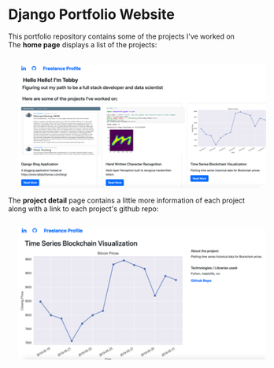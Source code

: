 # Django Portfolio Website

<p>This portfolio repository contains some of the projects I've worked on
<br />
The <b>home page</b> displays a list of the projects:</p>
<br />
<!--
![Project List](https://github.com/tebbythomas/Django-Portfolio-Website/blob/master/Screenshots/Django-Repo-HomePage.png)
-->
<img src="https://github.com/tebbythomas/Django-Portfolio-Website/blob/master/Screenshots/Django-Repo-HomePage.png" hspace="20">
<br />
<p>The <b>project detail</b> page contains a little more information of each project along with a link to each project's github repo:</p>
<br />
<!--
![Individual Project Details](https://github.com/tebbythomas/Django-Portfolio-Website/blob/master/Screenshots/Django-Repo-ProjectPage.png)
-->
<img src="https://github.com/tebbythomas/Django-Portfolio-Website/blob/master/Screenshots/Django-Repo-ProjectPage.png" hspace="20">

